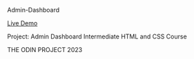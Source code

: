 Admin-Dashboard

[Live Demo](https://hexanraa.github.io/Admin-Dashboard/)

Project: Admin Dashboard
Intermediate HTML and CSS Course

THE ODIN PROJECT 2023
